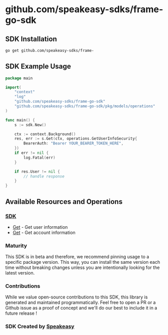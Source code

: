 # github.com/speakeasy-sdks/frame-go-sdk

<!-- Start SDK Installation -->
## SDK Installation

```bash
go get github.com/speakeasy-sdks/frame-
```
<!-- End SDK Installation -->

## SDK Example Usage
<!-- Start SDK Example Usage -->
```go
package main

import(
	"context"
	"log"
	"github.com/speakeasy-sdks/frame-go-sdk"
	"github.com/speakeasy-sdks/frame-go-sdk/pkg/models/operations"
)

func main() {
    s := sdk.New()

    ctx := context.Background()
    res, err := s.Get(ctx, operations.GetUserInfoSecurity{
        BearerAuth: "Bearer YOUR_BEARER_TOKEN_HERE",
    })
    if err != nil {
        log.Fatal(err)
    }

    if res.User != nil {
        // handle response
    }
}
```
<!-- End SDK Example Usage -->

<!-- Start SDK Available Operations -->
## Available Resources and Operations

### [SDK](docs/sdk/README.md)

* [Get](docs/sdk/README.md#get) - Get user information
* [Get](docs/sdk/README.md#get) - Get account information
<!-- End SDK Available Operations -->

### Maturity

This SDK is in beta and therefore, we recommend pinning usage to a specific package version.
This way, you can install the same version each time without breaking changes unless you are intentionally
looking for the latest version.

### Contributions

While we value open-source contributions to this SDK, this library is generated and maintained programmatically.
Feel free to open a PR or a Github issue as a proof of concept and we'll do our best to include it in a future release !

### SDK Created by [Speakeasy](https://docs.speakeasyapi.dev/docs/using-speakeasy/client-sdks)
